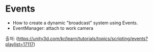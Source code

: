 Events
=======
- How to create a dynamic "broadcast" system using Events.
- EventManager: attach to work camera

출처: (https://unity3d.com/kr/learn/tutorials/topics/scripting/events?playlist=17117)